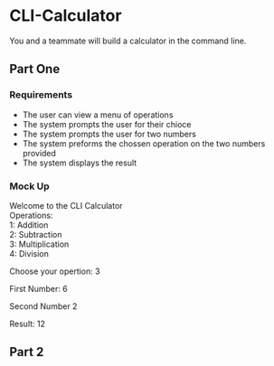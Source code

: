 <h1>CLI-Calculator</h1>

You and a teammate will build a calculator in the command line. 

<h2>Part One</h2>
<h3>Requirements</h3>
<ul>
  <li>The user can view a menu of operations</li>
  <li>The system prompts the user for their chioce</li>
  <li>The system prompts the user for two numbers</li>
  <li>The system preforms the chossen operation on the two numbers provided</li>
  <li>The system displays the result</li>
 </ul>
<h3>Mock Up</h3>
Welcome to the CLI Calculator
<br>
Operations:
<br>
1: Addition
<br>
2: Subtraction
<br>
3: Multiplication
<br>
4: Division
<br>

Choose your opertion: 3

First Number: 6

Second Number 2

Result: 12

<h2>Part 2</h2>
